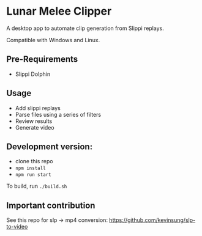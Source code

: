 # Lunar Melee Clipper

A desktop app to automate clip generation from Slippi replays.

Compatible with Windows and Linux.


## Pre-Requirements
- Slippi Dolphin

## Usage
- Add slippi replays
- Parse files using a series of filters
- Review results 
- Generate video

## Development version:

 - clone this repo
 - ```npm install```
 - ```npm run start```

To build, run ```./build.sh```


## Important contribution
See this repo for slp -> mp4 conversion:
https://github.com/kevinsung/slp-to-video

